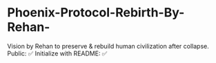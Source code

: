 # Phoenix-Protocol-Rebirth-By-Rehan-
Vision by Rehan to preserve &amp; rebuild human civilization after collapse. Public: ✅ Initialize with README: ✅
